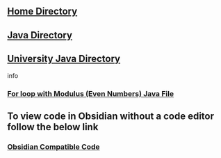 ## [Home Directory](/CodeLanguages/ReadMe.md)
## [Java Directory](/CodeLanguages/Java/JavaContents.md)
## [University Java Directory](/CodeLanguages/Java/UniversityJavaFiles/ReadMe.md)

info
### [For loop with Modulus (Even Numbers) Java File](forWithModulusEven.java)

## To view code in Obsidian without a code editor follow the below link

### [Obsidian Compatible Code](forWithModulusEven.md)